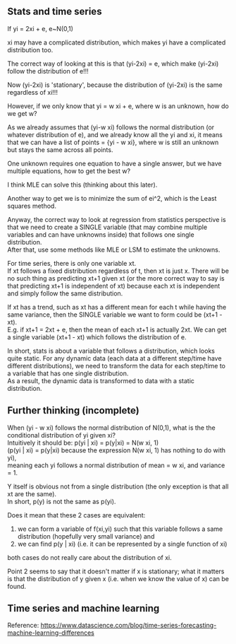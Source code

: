 Stats and time series
----------------------

If yi = 2xi + e, e~N(0,1)

xi may have a complicated distribution, which makes yi have a complicated distribution too.

The correct way of looking at this is that (yi-2xi) = e,
which make (yi-2xi) follow the distribution of e!!!

Now (yi-2xi) is 'stationary', because the distribution of (yi-2xi) is the same regardless of xi!!!


However, if we only know that yi = w xi + e, where w is an unknown, how do we get w?

As we already assumes that (yi-w xi) follows the normal distribution (or whatever distribution of e),
and we already know all the yi and xi, 
it means that we can have a list of points = {yi - w xi},
where w is still an unknown but stays the same across all points.

One unknown requires one equation to have a single answer, but we have multiple equations,
how to get the best w?

I think MLE can solve this (thinking about this later).

Another way to get we is to minimize the sum of ei^2, which is the Least squares method.

Anyway, the correct way to look at regression from statistics perspective is that 
we need to create a SINGLE variable (that may combine multiple variables and can have unknowns inside) that follows one single distribution.  
After that, use some methods like MLE or LSM to estimate the unknowns.

For time series, there is only one variable xt.  
If xt follows a fixed distribution regardless of t, then xt is just x.
There will be no such thing as predicting xt+1 given xt
(or the more correct way to say is that predicting xt+1 is independent of xt)
because each xt is independent and simply follow the same distribution.

If xt has a trend, such as xt has a different mean for each t while having the same variance,
then the SINGLE variable we want to form could be (xt+1 - xt).  
E.g. if xt+1 = 2xt + e, then the mean of each xt+1 is actually 2xt.
We can get a single variable (xt+1 - xt) which follows the distribution of e.


In short, stats is about a variable that follows a distribution, which looks quite static.
For any dynamic data (each data at a different step/time have different distributions),
we need to transform the data for each step/time to a variable that has one single distribution.  
As a result, the dynamic data is transformed to data with a static distribution.


Further thinking (incomplete)
------------------------

When (yi - w xi) follows the normal distribution of N(0,1),
what is the the conditional distribution of yi given xi?  
Intuitively it should be: p(yi | xi) = p(y|xi) = N(w xi, 1)  
(p(yi | xi) = p(y|xi) because the expression N(w xi, 1) has nothing to do with yi),  
meaning each yi follows a normal distribution of mean = w xi, and variance = 1.

Y itself is obvious not from a single distribution (the only exception is that all xt are the same).  
In short, p(y) is not the same as p(yi).

Does it mean that these 2 cases are equivalent:  
1. we can form a variable of f(xi,yi) such that this variable follows a same distribution (hopefully very small variance) and  
2. we can find p(y | xi) (i.e. it can be represented by a single function of xi)

both cases do not really care about the distribution of xi.

Point 2 seems to say that it doesn't matter if x is stationary;
what it matters is that the distribution of y given x (i.e. when we know the value of x) can be found.


Time series and machine learning
-----------------------------------------

Reference: https://www.datascience.com/blog/time-series-forecasting-machine-learning-differences

